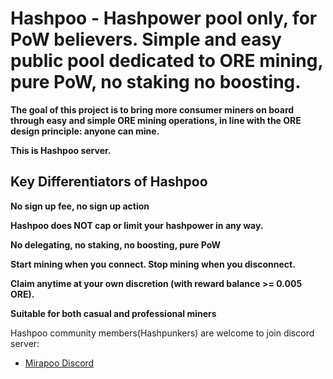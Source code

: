 # Hashpoo - Hashpower pool only, for PoW believers. Simple and easy public pool dedicated to ORE mining, pure PoW, no staking no boosting.

**The goal of this project is to bring more consumer miners on board through easy and simple ORE mining operations, in line with the ORE design principle: anyone can mine.**

**This is Hashpoo server.**

## Key Differentiators of Hashpoo

**No sign up fee, no sign up action**

**Hashpoo does NOT cap or limit your hashpower in any way.**

**No delegating, no staking, no boosting, pure PoW**

**Start mining when you connect. Stop mining when you disconnect.**

**Claim anytime at your own discretion (with reward balance >= 0.005 ORE).**

**Suitable for both casual and professional miners**

Hashpoo community members(Hashpunkers) are welcome to join discord server:

-   [Mirapoo Discord](https://discord.gg/YjQhWqxp7H)
